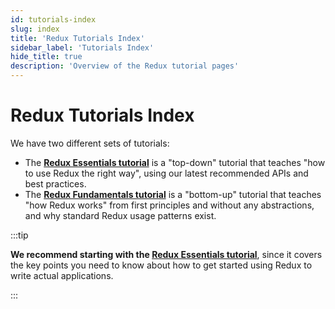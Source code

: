 ```yaml
---
id: tutorials-index
slug: index
title: 'Redux Tutorials Index'
sidebar_label: 'Tutorials Index'
hide_title: true
description: 'Overview of the Redux tutorial pages'
---
```


# Redux Tutorials Index

We have two different sets of tutorials:

- The [**Redux Essentials tutorial**](./essentials/part-1-overview-concepts.md) is a "top-down" tutorial that teaches "how to use Redux the right way", using our latest recommended APIs and best practices.
- The [**Redux Fundamentals tutorial**](./fundamentals/part-1-overview.md) is a "bottom-up" tutorial that teaches "how Redux works" from first principles and without any abstractions, and why standard Redux usage patterns exist.

:::tip

**We recommend starting with the [Redux Essentials tutorial](./essentials/part-1-overview-concepts)**, since it covers the key points you need to know about how to get started using Redux to write actual applications.

:::
